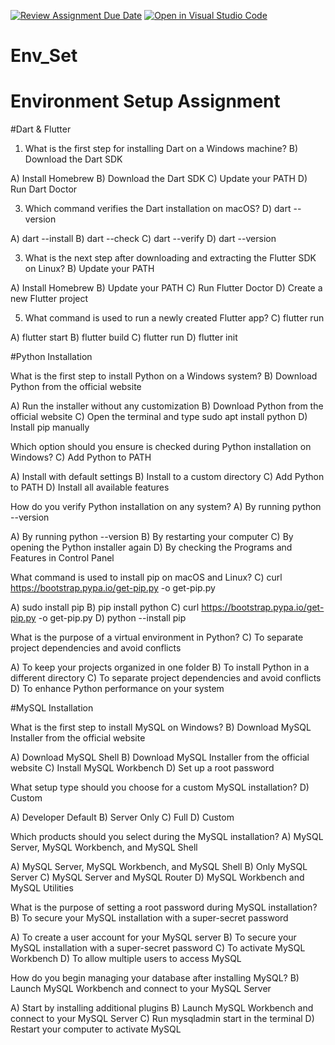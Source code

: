 [![Review Assignment Due Date](https://classroom.github.com/assets/deadline-readme-button-22041afd0340ce965d47ae6ef1cefeee28c7c493a6346c4f15d667ab976d596c.svg)](https://classroom.github.com/a/vnsr1XuU)
[![Open in Visual Studio Code](https://classroom.github.com/assets/open-in-vscode-2e0aaae1b6195c2367325f4f02e2d04e9abb55f0b24a779b69b11b9e10269abc.svg)](https://classroom.github.com/online_ide?assignment_repo_id=15986508&assignment_repo_type=AssignmentRepo)
# Env_Set

# Environment Setup Assignment

#Dart & Flutter

1. What is the first step for installing Dart on a Windows machine?
B) Download the Dart SDK


A) Install Homebrew
B) Download the Dart SDK
C) Update your PATH
D) Run Dart Doctor


3. Which command verifies the Dart installation on macOS?
D) dart --version

A) dart --install
B) dart --check
C) dart --verify
D) dart --version


3. What is the next step after downloading and extracting the Flutter SDK on Linux?
B) Update your PATH

A) Install Homebrew
B) Update your PATH
C) Run Flutter Doctor
D) Create a new Flutter project


5. What command is used to run a newly created Flutter app?
C) flutter run

A) flutter start
B) flutter build
C) flutter run
D) flutter init


#Python Installation

What is the first step to install Python on a Windows system?
B) Download Python from the official website

A) Run the installer without any customization
B) Download Python from the official website
C) Open the terminal and type sudo apt install python
D) Install pip manually

Which option should you ensure is checked during Python installation on Windows?
C) Add Python to PATH

A) Install with default settings
B) Install to a custom directory
C) Add Python to PATH
D) Install all available features

How do you verify Python installation on any system?
A) By running python --version

A) By running python --version
B) By restarting your computer
C) By opening the Python installer again
D) By checking the Programs and Features in Control Panel

What command is used to install pip on macOS and Linux?
C) curl https://bootstrap.pypa.io/get-pip.py -o get-pip.py

A) sudo install pip
B) pip install python
C) curl https://bootstrap.pypa.io/get-pip.py -o get-pip.py
D) python --install pip

What is the purpose of a virtual environment in Python?
C) To separate project dependencies and avoid conflicts

A) To keep your projects organized in one folder
B) To install Python in a different directory
C) To separate project dependencies and avoid conflicts
D) To enhance Python performance on your system

#MySQL Installation

What is the first step to install MySQL on Windows?
B) Download MySQL Installer from the official website

A) Download MySQL Shell
B) Download MySQL Installer from the official website
C) Install MySQL Workbench
D) Set up a root password

What setup type should you choose for a custom MySQL installation?
D) Custom

A) Developer Default
B) Server Only
C) Full
D) Custom

Which products should you select during the MySQL installation?
A) MySQL Server, MySQL Workbench, and MySQL Shell

A) MySQL Server, MySQL Workbench, and MySQL Shell
B) Only MySQL Server
C) MySQL Server and MySQL Router
D) MySQL Workbench and MySQL Utilities

What is the purpose of setting a root password during MySQL installation?
B) To secure your MySQL installation with a super-secret password

A) To create a user account for your MySQL server
B) To secure your MySQL installation with a super-secret password
C) To activate MySQL Workbench
D) To allow multiple users to access MySQL

How do you begin managing your database after installing MySQL?
B) Launch MySQL Workbench and connect to your MySQL Server

A) Start by installing additional plugins
B) Launch MySQL Workbench and connect to your MySQL Server
C) Run mysqladmin start in the terminal
D) Restart your computer to activate MySQL
